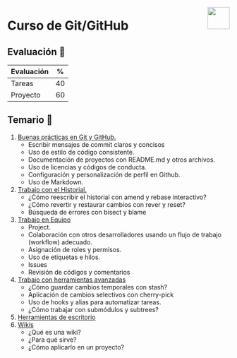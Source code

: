 <p>
    <img src="https://upload.wikimedia.org/wikipedia/commons/thumb/9/91/Octicons-mark-github.svg/600px-Octicons-mark-github.svg.png" align="right" width="50px">
</p>

# Curso de Git/GitHub 


## Evaluación 🤖
|Evaluación|%|
|-------|----|
|Tareas |40  |
|Proyecto|60 |


## Temario 🌙
1. [Buenas prácticas en Git y GitHub.](/Teoria/buenas-practicas.md)
    - Escribir mensajes de commit claros y concisos
    - Uso de estilo de código consistente.
    - Documentación de proyectos con README.md y otros archivos.
    - Uso de licencias y códigos de conducta.
    - Configuración y personalización de perfil en Github.
    - Uso de Markdown.
2. [Trabajo con el Historial.](/Teoria/historialCambios.md)
    - ¿Cómo reescribir el historial con amend y rebase interactivo?
    - ¿Cómo revertir y restaurar cambios con rever y reset?
    - Búsqueda de errores con bisect y blame
3. [Trabajo en Equipo](/Teoria/trabajo-equipo.md)
    - Project.
    - Colaboración con otros desarrolladores usando un flujo de trabajo (workflow) adecuado.
    - Asignación de roles y permisos.
    - Uso de etiquetas e hilos.
    - Issues
    - Revisión de códigos y comentarios
4. [Trabajo con herramientas avanzadas](/Teoria/herramientas-avanzadas.md)
    - ¿Cómo guardar cambios temporales con stash?
    - Aplicación de cambios selectivos con cherry-pick
    - Uso de hooks y alias para automatizar tareas.
    - ¿Cómo trabajar con submódulos y subtrees?
5. [Herramientas de escritorio](/Teoria/escritorio.md)
6. [Wikis](/Teoria/wikis.md)
    - ¿Qué es una wiki?
    - ¿Para qué sirve?
    - ¿Cómo aplicarlo en un proyecto?
